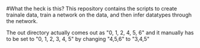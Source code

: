 
#What the heck is this?
This repository contains the scripts to create trainale data, train a network on the data, and then infer datatypes through the network.

The out directory actually comes out as "0, 1, 2, 4, 5, 6" and it manually has to be set to "0, 1, 2, 3, 4, 5" by changing "4,5,6" to "3,4,5"
